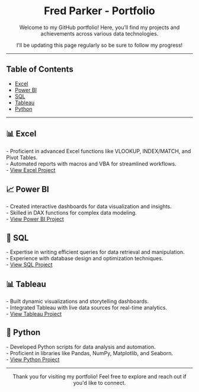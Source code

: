 <h1 align="center">Fred Parker - Portfolio</h1>
<p align="center">
  Welcome to my GitHub portfolio! Here, you’ll find my projects and achievements across various data technologies.
</p>
<p align="center">
  I'll be updating this page regularly so be sure to follow my progress!
</p>
<hr>

<h2>Table of Contents</h2>
<ul>
  <li><a href="#excel">Excel</a></li>
  <li><a href="#powerbi">Power BI</a></li>
  <li><a href="#sql">SQL</a></li>
  <li><a href="#tableau">Tableau</a></li>
  <li><a href="#python">Python</a></li>
</ul>

<hr>

<h2 id="excel">📊 Excel</h2>
<p>
  - Proficient in advanced Excel functions like VLOOKUP, INDEX/MATCH, and Pivot Tables.<br>
  - Automated reports with macros and VBA for streamlined workflows.<br>
  - <a href="your-project-link">View Excel Project</a>
</p>

<h2 id="powerbi">📈 Power BI</h2>
<p>
  - Created interactive dashboards for data visualization and insights.<br>
  - Skilled in DAX functions for complex data modeling.<br>
  - <a href="your-project-link">View Power BI Project</a>
</p>

<h2 id="sql">💾 SQL</h2>
<p>
  - Expertise in writing efficient queries for data retrieval and manipulation.<br>
  - Experience with database design and optimization techniques.<br>
  - <a href="your-project-link">View SQL Project</a>
</p>

<h2 id="tableau">📊 Tableau</h2>
<p>
  - Built dynamic visualizations and storytelling dashboards.<br>
  - Integrated Tableau with live data sources for real-time analytics.<br>
  - <a href="your-project-link">View Tableau Project</a>
</p>

<h2 id="python">🐍 Python</h2>
<p>
  - Developed Python scripts for data analysis and automation.<br>
  - Proficient in libraries like Pandas, NumPy, Matplotlib, and Seaborn.<br>
  - <a href="your-project-link">View Python Project</a>
</p>

<hr>

<p align="center">
  Thank you for visiting my portfolio! Feel free to explore and reach out if you'd like to connect.
</p>
